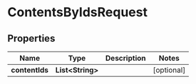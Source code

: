 
# ContentsByIdsRequest

## Properties
Name | Type | Description | Notes
------------ | ------------- | ------------- | -------------
**contentIds** | **List&lt;String&gt;** |  |  [optional]




